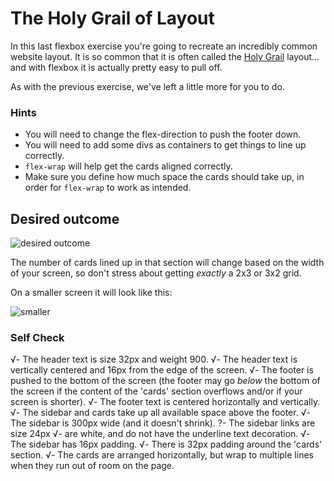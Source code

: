 # The Holy Grail of Layout

In this last flexbox exercise you're going to recreate an incredibly common website layout. It is so common that it is often called the [Holy Grail](https://www.google.com/search?q=holy+grail+layout&tbm=isch&sclient=img) layout... and with flexbox it is actually pretty easy to pull off.

As with the previous exercise, we've left a little more for you to do.

### Hints
- You will need to change the flex-direction to push the footer down.
- You will need to add some divs as containers to get things to line up correctly.
- `flex-wrap` will help get the cards aligned correctly.
-  Make sure you define how much space the cards should take up, in order for `flex-wrap` to work as intended.

## Desired outcome

![desired outcome](./desired-outcome.png)

The number of cards lined up in that section will change based on the width of your screen, so don't stress about getting _exactly_ a 2x3 or 3x2 grid.

On a smaller screen it will look like this:

![smaller](./desired-outcome-smaller.png)

### Self Check
√- The header text is size 32px and weight 900. 
√- The header text is vertically centered and 16px from the edge of the screen.
√- The footer is pushed to the bottom of the screen (the footer may go _below_ the bottom of the screen if the content of the 'cards' section overflows and/or if your screen is shorter).
√- The footer text is centered horizontally and vertically.
√- The sidebar and cards take up all available space above the footer.
√- The sidebar is 300px wide (and it doesn't shrink).
?- The sidebar links are size 24px
    √-  are white, and do not have the underline text decoration.
√- The sidebar has 16px padding.
√- There is 32px padding around the 'cards' section.
√- The cards are arranged horizontally, but wrap to multiple lines when they run out of room on the page.
